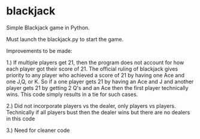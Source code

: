 # blackjack
Simple Blackjack game in Python.

Must launch the blackjack.py to start the game.

Improvements to be made:

1.) If multiple players get 21, then the program does not account for how each player got their score of 21. The official ruling of blackjack gives priority to any player who achieved a score of 21 by having one Ace and one J,Q, or K. So if a one player gets 21 by having an Ace and J and another player gets 21 by getting 2 Q's and an Ace then the first player technically wins. This code simply results in a tie for such cases.

2.) Did not incorporate players vs the dealer, only players vs players. Technically if all players bust then the dealer wins but there are no dealers in this code

3.) Need for cleaner code
